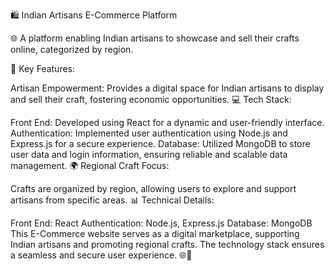 
🛍️ Indian Artisans E-Commerce Platform

🌐 A platform enabling Indian artisans to showcase and sell their crafts online, categorized by region.

🚀 Key Features:

Artisan Empowerment: Provides a digital space for Indian artisans to display and sell their craft, fostering economic opportunities.
💻 Tech Stack:

Front End: Developed using React for a dynamic and user-friendly interface.
Authentication: Implemented user authentication using Node.js and Express.js for a secure experience.
Database: Utilized MongoDB to store user data and login information, ensuring reliable and scalable data management.
🌍 Regional Craft Focus:

Crafts are organized by region, allowing users to explore and support artisans from specific areas.
📊 Technical Details:

Front End: React
Authentication: Node.js, Express.js
Database: MongoDB
This E-Commerce website serves as a digital marketplace, supporting Indian artisans and promoting regional crafts. The technology stack ensures a seamless and secure user experience. 🌐🛒
